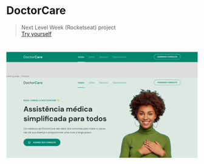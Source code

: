 # DoctorCare

> Next Level Week (Rocketseat) project <br>
<a href="https://fiorotticaio.github.io/DoctorCare/" target="_blank">Try yourself</a> 

<h1 align="center">
    <img src="./assets/home.png" alt="home screen">
</h1>
